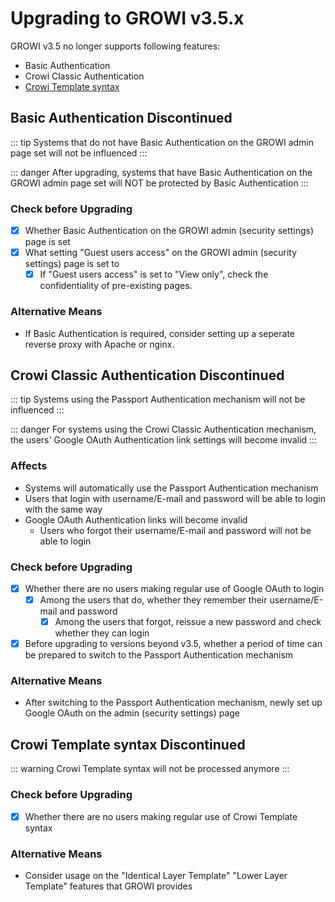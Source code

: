 # Upgrading to GROWI v3.5.x

GROWI v3.5 no longer supports following features:

- Basic Authentication
- Crowi Classic Authentication
- [Crowi Template syntax](https://medium.com/crowi-book/crowi-v1-5-0-5a62e7c6be90)


## Basic Authentication Discontinued

::: tip
Systems that do not have Basic Authentication on the GROWI admin page set will not be influenced
:::

::: danger
After upgrading, systems that have Basic Authentication on the GROWI admin page set will NOT be protected by Basic Authentication
:::

### Check before Upgrading

- [x] Whether Basic Authentication on the GROWI admin (security settings) page is set
- [x] What setting "Guest users access" on the GROWI admin (security settings) page is set to
  - [x] If "Guest users access" is set to "View only", check the confidentiality of pre-existing pages.

### Alternative Means

- If Basic Authentication is required, consider setting up a seperate reverse proxy with Apache or nginx.

## Crowi Classic Authentication Discontinued

::: tip
Systems using the Passport Authentication mechanism will not be influenced
:::

::: danger
For systems using the Crowi Classic Authentication mechanism, the users' Google OAuth Authentication link settings will become invalid
:::

### Affects

- Systems will automatically use the Passport Authentication mechanism
- Users that login with username/E-mail and password will be able to login with the same way
- Google OAuth Authentication links will become invalid
    - Users who forgot their username/E-mail and password will not be able to login

### Check before Upgrading

- [x] Whether there are no users making regular use of Google OAuth to login
    - [x] Among the users that do, whether they remember their username/E-mail and password
        - [x] Among the users that forgot, reissue a new password and check whether they can login
- [x] Before upgrading to versions beyond v3.5, whether a period of time can be prepared to switch to the Passport Authentication mechanism

### Alternative Means

- After switching to the Passport Authentication mechanism, newly set up Google OAuth on the admin (security settings) page


## Crowi Template syntax Discontinued

::: warning
Crowi Template syntax will not be processed anymore
:::

### Check before Upgrading

- [x] Whether there are no users making regular use of Crowi Template syntax

### Alternative Means

- Consider usage on the "Identical Layer Template" "Lower Layer Template" features that GROWI provides

